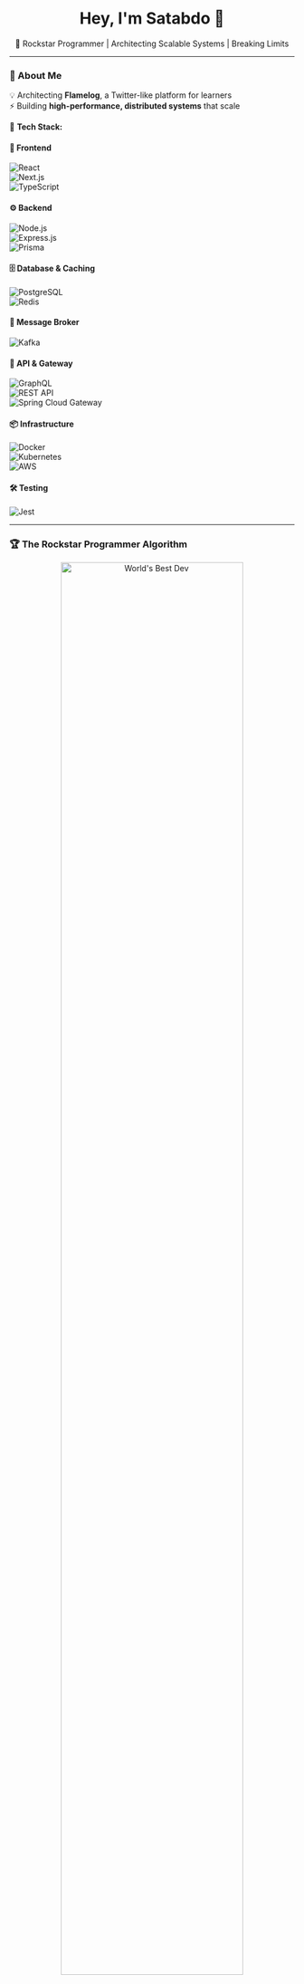 <h1 align="center">Hey, I'm Satabdo 🤘</h1>

<p align="center">
  🚀 Rockstar Programmer | Architecting Scalable Systems | Breaking Limits  
</p>

---

### 🚀 About Me  
💡 Architecting **Flamelog**, a Twitter-like platform for learners  
⚡ Building **high-performance, distributed systems** that scale  

📌 **Tech Stack:**  

#### 🎨 Frontend  
![React](https://img.shields.io/badge/-React-61DAFB?style=flat-square&logo=react&logoColor=white)  
![Next.js](https://img.shields.io/badge/-Next.js-000000?style=flat-square&logo=next.js&logoColor=white)  
![TypeScript](https://img.shields.io/badge/-TypeScript-3178C6?style=flat-square&logo=typescript&logoColor=white)  

#### ⚙️ Backend  
![Node.js](https://img.shields.io/badge/-Node.js-339933?style=flat-square&logo=node.js&logoColor=white)  
![Express.js](https://img.shields.io/badge/-Express.js-000000?style=flat-square&logo=express&logoColor=white)  
![Prisma](https://img.shields.io/badge/-Prisma-2D3748?style=flat-square&logo=prisma&logoColor=white)  

#### 🗄️ Database & Caching  
![PostgreSQL](https://img.shields.io/badge/-PostgreSQL-336791?style=flat-square&logo=postgresql&logoColor=white)  
![Redis](https://img.shields.io/badge/-Redis-DC382D?style=flat-square&logo=redis&logoColor=white)  

#### 🔄 Message Broker  
![Kafka](https://img.shields.io/badge/-Kafka-231F20?style=flat-square&logo=apache-kafka&logoColor=white)  

#### 📡 API & Gateway  
![GraphQL](https://img.shields.io/badge/-GraphQL-E10098?style=flat-square&logo=graphql&logoColor=white)  
![REST API](https://img.shields.io/badge/-REST-FF6C37?style=flat-square&logo=rest&logoColor=white)  
![Spring Cloud Gateway](https://img.shields.io/badge/-Spring%20Cloud%20Gateway-6DB33F?style=flat-square&logo=spring&logoColor=white)  

#### 📦 Infrastructure  
![Docker](https://img.shields.io/badge/-Docker-2496ED?style=flat-square&logo=docker&logoColor=white)  
![Kubernetes](https://img.shields.io/badge/-Kubernetes-326CE5?style=flat-square&logo=kubernetes&logoColor=white)  
![AWS](https://img.shields.io/badge/-AWS-232F3E?style=flat-square&logo=amazon-aws&logoColor=white)  

#### 🛠️ Testing  
![Jest](https://img.shields.io/badge/-Jest-C21325?style=flat-square&logo=jest&logoColor=white)  

---

### 🏆 The Rockstar Programmer Algorithm  
<p align="center">
  <img src="https://raw.githubusercontent.com/your-github-username/your-repo/main/path-to-image.png" alt="World's Best Dev" width="80%">
</p>

---

### 🌐 Connect with Me:  
[![LinkedIn](https://img.shields.io/badge/-LinkedIn-0077B5?style=for-the-badge&logo=linkedin&logoColor=white)](https://linktr.ee/SatabdoM)  
[![GitHub](https://img.shields.io/badge/-GitHub-181717?style=for-the-badge&logo=github&logoColor=white)](https://github.com/)  

---

💀 **"Code. Ship. Scale. Repeat."** 🚀
